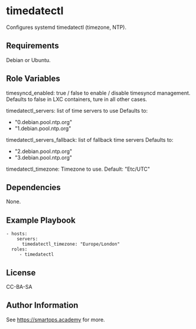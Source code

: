 timedatectl
=========

Configures systemd timedatectl (timezone, NTP).

Requirements
------------

Debian or Ubuntu.

Role Variables
--------------

timesyncd_enabled: true / false to enable / disable timesyncd management.
Defaults to false in LXC containers, ture in all other cases.

timedatectl_servers: list of time servers to use
Defaults to:
  - "0.debian.pool.ntp.org"
  - "1.debian.pool.ntp.org"

timedatectl_servers_fallback: list of fallback time servers
Defaults to:
  - "2.debian.pool.ntp.org"
  - "3.debian.pool.ntp.org"

timedatectl_timezone: Timezone to use. Default: "Etc/UTC"

Dependencies
------------

None.

Example Playbook
----------------

    - hosts:
        servers:
          timedatectl_timezone: "Europe/London"
      roles:
         - timedatectl

License
-------

CC-BA-SA

Author Information
------------------

See https://smartops.academy for more.
